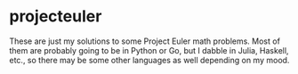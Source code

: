 # projecteuler
These are just my solutions to some Project Euler math problems.  Most of them are probably going to be in Python or Go, but I dabble in Julia, Haskell, etc., so there may be some other languages as well depending on my mood.
